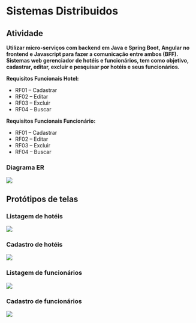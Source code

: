 # Sistemas Distribuidos

## Atividade

**Utilizar micro-serviços com backend em Java e Spring Boot, Angular no frontend e Javascript para fazer a comunicação entre
ambos (BFF).
Sistemas web gerenciador de hotéis e funcionários, tem como objetivo, cadastrar, editar, excluir e pesquisar por hotéis e seus
funcionários.**

**Requisitos Funcionais Hotel:**

* RF01 – Cadastrar
* RF02 – Editar
* RF03 – Excluir
* RF04 – Buscar

**Requisitos Funcionais Funcionário:**

* RF01 – Cadastrar
* RF02 – Editar
* RF03 – Excluir
* RF04 – Buscar

### Diagrama ER
![](https://uploaddeimagens.com.br/images/002/515/962/original/ER.png)

## Protótipos de telas

### Listagem de hotéis
![](https://uploaddeimagens.com.br/images/002/515/979/original/ListaHoteis.png)

### Cadastro de hotéis
![](https://uploaddeimagens.com.br/images/002/515/984/original/CadastroHoteis.png)

### Listagem de funcionários
![](https://uploaddeimagens.com.br/images/002/515/987/original/ListaFuncionarios.png)

### Cadastro de funcionários
![](https://uploaddeimagens.com.br/images/002/515/994/full/CadastroFuncionarios.png)

